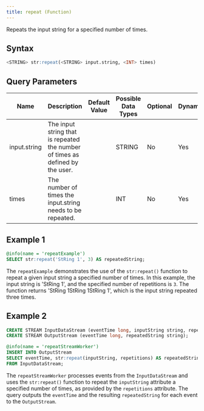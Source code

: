 ```yaml
---
title: repeat (Function)
---
```


Repeats the input string for a specified number of times.

## Syntax

```sql
<STRING> str:repeat(<STRING> input.string, <INT> times)
```

## Query Parameters

| Name | Description    | Default Value | Possible Data Types | Optional | Dynamic |
|------|----------------|---------------|---------------------|----------|---------|
| input.string | The input string that is repeated the number of times as defined by the user. |               | STRING              | No       | Yes     |
| times  | The number of times the input.string needs to be repeated. |           | INT  | No  | Yes  |

## Example 1

```sql
@info(name = 'repeatExample')
SELECT str:repeat('StRing 1', 3) AS repeatedString;
```

The `repeatExample` demonstrates the use of the `str:repeat()` function to repeat a given input string a specified number of times. In this example, the input string is 'StRing 1', and the specified number of repetitions is `3`. The function returns 'StRing 1StRing 1StRing 1', which is the input string repeated three times.

## Example 2

```sql
CREATE STREAM InputDataStream (eventTime long, inputString string, repetitions int);
CREATE STREAM OutputStream (eventTime long, repeatedString string);

@info(name = 'repeatStreamWorker')
INSERT INTO OutputStream
SELECT eventTime, str:repeat(inputString, repetitions) AS repeatedString
FROM InputDataStream;
```

The `repeatStreamWorker` processes events from the `InputDataStream` and uses the `str:repeat()` function to repeat the `inputString` attribute a specified number of times, as provided by the `repetitions` attribute. The query outputs the `eventTime` and the resulting `repeatedString` for each event to the `OutputStream`.

